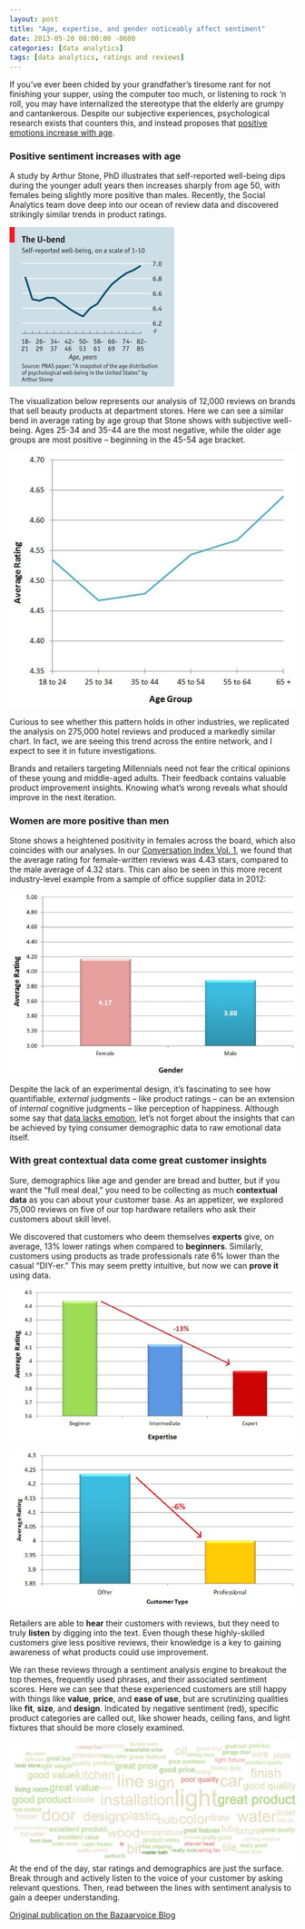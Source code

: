 ```yaml
---
layout: post
title: "Age, expertise, and gender noticeably affect sentiment"
date: 2013-05-20 08:00:00 -0600
categories: [data analytics]
tags: [data analytics, ratings and reviews]
---
```

If you’ve ever been chided by your grandfather’s tiresome rant for not finishing your supper, using the computer too much, or listening to rock ‘n roll, you may have internalized the stereotype that the elderly are grumpy and cantankerous. Despite our subjective experiences, psychological research exists that counters this, and instead proposes that <a href="http://www.economist.com/node/17722567" target="_blank">positive emotions increase with age</a>.

### Positive sentiment increases with age

A study by Arthur Stone, PhD illustrates that self-reported well-being dips during the younger adult years then increases sharply from age 50, with females being slightly more positive than males. Recently, the Social Analytics team dove deep into our ocean of review data and discovered strikingly similar trends in product ratings.

![The U-bend](/images/AA1.gif)

The visualization below represents our analysis of 12,000 reviews on brands that sell beauty products at department stores. Here we can see a similar bend in average rating by age group that Stone shows with subjective well-being. Ages 25-34 and 35-44 are the most negative, while the older age groups are most positive – beginning in the 45-54 age bracket.

![Average Rating by Age Group](/images/AA2.jpg)

Curious to see whether this pattern holds in other industries, we replicated the analysis on 275,000 hotel reviews and produced a markedly similar chart. In fact, we are seeing this trend across the entire network, and I expect to see it in future investigations.

Brands and retailers targeting Millennials need not fear the critical opinions of these young and middle-aged adults. Their feedback contains valuable product improvement insights. Knowing what’s wrong reveals what should improve in the next iteration.

### Women are more positive than men

Stone shows a heightened positivity in females across the board, which also coincides with our analyses. In our <a href="http://media2.bazaarvoice.com/documents/Conversation_Index_Bazaarvoice_20111010b.pdf" target="_blank">Conversation Index Vol. 1</a>, we found that the average rating for female-written reviews was 4.43 stars, compared to the male average of 4.32 stars. This can also be seen in this more recent industry-level example from a sample of office supplier data in 2012:

![Average Rating by Gender](/images/AA3.jpg)

Despite the lack of an experimental design, it’s fascinating to see how quantifiable, _external_ judgments – like product ratings – can be an extension of _internal_ cognitive judgments – like perception of happiness. Although some say that <a href="https://www.linkedin.com/pulse/20130515123717-284615-the-big-hole-in-big-data" target="_blank">data lacks emotion</a>, let’s not forget about the insights that can be achieved by tying consumer demographic data to raw emotional data itself.

### With great contextual data come great customer insights

Sure, demographics like age and gender are bread and butter, but if you want the “full meal deal,” you need to be collecting as much **contextual data** as you can about your customer base. As an appetizer, we explored 75,000 reviews on five of our top hardware retailers who ask their customers about skill level.

We discovered that customers who deem themselves **experts** give, on average, 13% lower ratings when compared to **beginners**. Similarly, customers using products as trade professionals rate 6% lower than the casual “DIY-er.” This may seem pretty intuitive, but now we can **prove it** using data.


![Rating by expertise in hardware](/images/AA4.jpg)

![Rating by customer type in hardware](/images/AA5.jpg)

Retailers are able to **hear** their customers with reviews, but they need to truly **listen** by digging into the text. Even though these highly-skilled customers give less positive reviews, their knowledge is a key to gaining awareness of what products could use improvement.

We ran these reviews through a sentiment analysis engine to breakout the top themes, frequently used phrases, and their associated sentiment scores. Here we can see that these experienced customers are still happy with things like **value**, **price**, and **ease of use**, but are scrutinizing qualities like **fit**, **size**, and **design**. Indicated by negative sentiment (red), specific product categories are called out, like shower heads, ceiling fans, and light fixtures that should be more closely examined.

![Word cloud of hardware review text](/images/AA6.jpg)
At the end of the day, star ratings and demographics are just the surface. Break through and actively listen to the voice of your customer by asking relevant questions. Then, read between the lines with sentiment analysis to gain a deeper understanding.

<a href="http://blog.bazaarvoice.com/2013/05/20/age-expertise-and-gender-noticably-affect-sentiment/" target="_blank" title="Bazaarvoice Blog">Original publication on the Bazaarvoice Blog</a>
